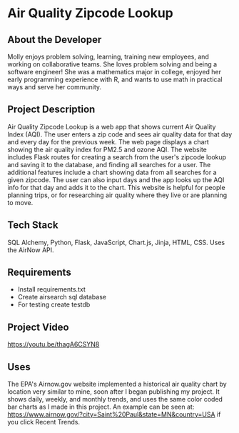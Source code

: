# Air Quality Zipcode Lookup

## About the Developer

Molly enjoys problem solving, learning, training new employees, and working on collaborative teams. She loves problem solving and being a software engineer! She was a mathematics major in college, enjoyed her early programming experience with R, and wants to use math in practical ways and serve her community.

## Project Description

Air Quality Zipcode Lookup is a web app that shows current Air Quality Index (AQI). The user enters a zip code and sees air quality data for that day and every day for the previous week. The web page displays a chart showing the air quality index for PM2.5 and ozone AQI. The website includes Flask routes for creating a search from the user's zipcode lookup and saving it to the database, and finding all searches for a user. The additional features include a chart showing data from all searches for a given zipcode. The user can also input days and the app looks up the AQI info for that day and adds it to the chart. This website is helpful for people planning trips, or for researching air quality where they live or are planning to move.

## Tech Stack

SQL Alchemy, Python, Flask, JavaScript, Chart.js, Jinja, HTML, CSS.
Uses the AirNow API.

## Requirements

- Install requirements.txt
- Create airsearch sql database
- For testing create testdb

## Project Video

https://youtu.be/thagA6CSYN8

## Uses

The EPA's Airnow.gov website implemented a historical air quality chart by location very similar to mine, soon after I began publishing my project. It shows daily, weekly, and monthly trends, and uses the same color coded bar charts as I made in this project. An example can be seen at: https://www.airnow.gov/?city=Saint%20Paul&state=MN&country=USA if you click Recent Trends.
